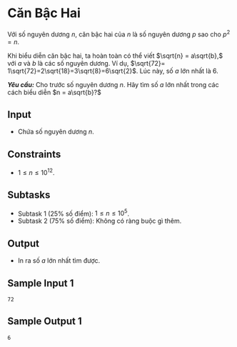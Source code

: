 # Căn Bậc Hai

Với số nguyên dương $n,$ căn bậc hai của $n$ là số nguyên dương $p$ sao cho $p^2=n$.

Khi biểu diễn căn bậc hai, ta hoàn toàn có thể viết $\sqrt{n} = a\sqrt{b},$ với $a$ và $b$ là các số nguyên dương. Ví dụ, $\sqrt{72}= 1\sqrt{72}=2\sqrt{18}=3\sqrt{8}=6\sqrt{2}$. Lúc này, số $a$ lớn nhất là $6$.

***Yêu cầu:*** Cho trước số nguyên dương $n$. Hãy tìm số $a$ lớn nhất trong các cách biểu diễn $n = a\sqrt{b}?$

## Input

- Chứa số nguyên dương $n$.

## Constraints

- $1 \le n \le 10^{12}$.

## Subtasks

- Subtask $1$ ($25\%$ số điểm): $1 \le n \le 10^5$.
- Subtask $2$ ($75\%$ số điểm): Không có ràng buộc gì thêm.

## Output

- In ra số $a$ lớn nhất tìm được.

## Sample Input 1

```
72
```

## Sample Output 1

```
6
```
